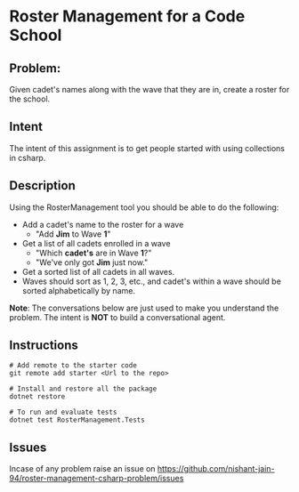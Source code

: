 # Roster Management for a Code School

## Problem: 

Given cadet's names along with the wave that they are in, create a roster for the school. 

## Intent

The intent of this assignment is to get people started with using collections in csharp.

## Description
Using the RosterManagement tool you should be able to do the following:
- Add a cadet's name to the roster for a wave
  - "Add **Jim** to Wave **1**"
- Get a list of all cadets enrolled in a wave
  - "Which **cadet's** are in Wave **1**?" 
  - "We've only got **Jim** just now."
- Get a sorted list of all cadets in all waves. 
- Waves should sort as 1, 2, 3, etc., and cadet's within a wave should be sorted alphabetically by name.


**Note**: The conversations below are just used to make you understand the problem. The intent is **NOT** to build a conversational agent.

## Instructions

```
# Add remote to the starter code
git remote add starter <Url to the repo>

# Install and restore all the package
dotnet restore

# To run and evaluate tests
dotnet test RosterManagement.Tests
```

## Issues

Incase of any problem raise an issue on https://github.com/nishant-jain-94/roster-management-csharp-problem/issues